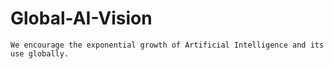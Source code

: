 # Global-AI-Vision
    We encourage the exponential growth of Artificial Intelligence and its use globally.

